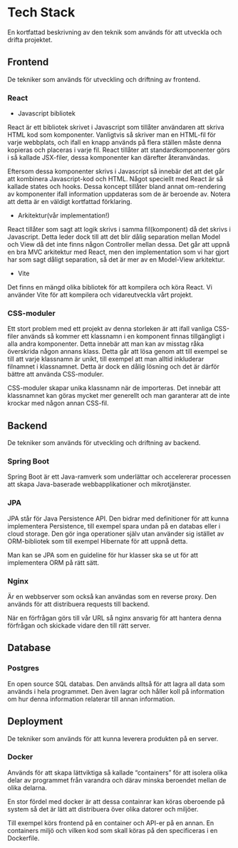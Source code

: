 # Tech Stack

En kortfattad beskrivning av den teknik som används för att utveckla och drifta projektet.

## Frontend

De tekniker som används för utveckling och driftning av frontend.

### React

- Javascript bibliotek

React är ett bibliotek skrivet i Javascript som tillåter användaren att skriva HTML kod som komponenter. Vanligtvis så skriver man en HTML-fil för varje webbplats, och ifall en knapp används på flera ställen måste denna kopieras och placeras i varje fil. React tillåter att standardkomponenter görs i så kallade JSX-filer, dessa komponenter kan därefter återanvändas.

Eftersom dessa komponenter skrivs i Javascript så innebär det att det går att kombinera Javascript-kod och HTML. Något speciellt med React är så kallade states och hooks. Dessa koncept tillåter bland annat om-rendering av komponenter ifall information uppdateras som de är beroende av. Notera att detta är en väldigt kortfattad förklaring.

- Arkitektur(vår implementation!)

React tillåter som sagt att logik skrivs i samma fil(komponent) då det skrivs i Javascript. Detta leder dock till att det blir dålig separation mellan Model och View då det inte finns någon Controller mellan dessa. Det går att uppnå en bra MVC arkitektur med React, men den implementation som vi har gjort har som sagt dåligt separation, så det är mer av en Model-View arkitektur.

- Vite

Det finns en mängd olika bibliotek för att kompilera och köra React. Vi använder Vite för att kompilera och vidareutveckla vårt projekt.

### CSS-moduler

Ett stort problem med ett projekt av denna storleken är att ifall vanliga CSS-filer används så kommer ett klassnamn i en komponent finnas tillgängligt i alla andra komponenter. Detta innebär att man kan av misstag råka överskrida någon annans klass. Detta går att lösa genom att till exempel se till att varje klassnamn är unikt, till exempel att man alltid inkluderar filnamnet i klassnamnet. Detta är dock en dålig lösning och det är därför bättre att använda CSS-moduler.

CSS-moduler skapar unika klassnamn när de importeras. Det innebär att klassnamnet kan göras mycket mer generellt och man garanterar att de inte krockar med någon annan CSS-fil.

## Backend

De tekniker som används för utveckling och driftning av backend.

### Spring Boot

Spring Boot är ett Java-ramverk som underlättar och accelererar processen att skapa Java-baserade webbapplikationer och mikrotjänster.

### JPA

JPA står för Java Persistence API. Den bidrar med definitioner för att kunna implementera Persistence, till exempel spara undan på en databas eller i cloud storage. Den gör inga operationer själv utan använder sig istället av ORM-bibliotek som till exempel Hibernate för att uppnå detta.

Man kan se JPA som en guideline för hur klasser ska se ut för att implementera ORM på rätt sätt.

### Nginx

Är en webbserver som också kan användas som en reverse proxy. Den används för att distribuera requests till backend.

När en förfrågan görs till vår URL så nginx ansvarig för att hantera denna förfrågan och skickade vidare den till rätt server.

## Database

### Postgres

En open source SQL databas. Den används alltså för att lagra all data som används i hela programmet. Den även lagrar och håller koll på information om hur denna information relaterar till annan information.

## Deployment

De tekniker som används för att kunna leverera produkten på en server.

### Docker

Används för att skapa lättviktiga så kallade “containers” för att isolera olika delar av programmet från varandra och därav minska beroendet mellan de olika delarna.

En stor fördel med docker är att dessa containrar kan köras oberoende på system så det är lätt att distribuera över olika datorer och miljöer.

Till exempel körs frontend på en container och API-er på en annan. En containers miljö och vilken kod som skall köras på den specificeras i en Dockerfile.
